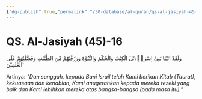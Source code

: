 ```yaml
---
{"dg-publish":true,"permalink":"/30-database/al-quran/qs-al-jasiyah-45-16/"}
---
```



# QS. Al-Jasiyah (45)-16
وَلَقَدْ اٰتَيْنَا بَنِيْٓ اِسْرَاۤءِيْلَ الْكِتٰبَ وَالْحُكْمَ وَالنُّبُوَّةَ وَرَزَقْنٰهُمْ مِّنَ الطَّيِّبٰتِ وَفَضَّلْنٰهُمْ عَلَى الْعٰلَمِيْنَ ۚ 

Artinya: *"Dan sungguh, kepada Bani Israil telah Kami berikan Kitab (Taurat), kekuasaan dan kenabian, Kami anugerahkan kepada mereka rezeki yang baik dan Kami lebihkan mereka atas bangsa-bangsa (pada masa itu)."*
